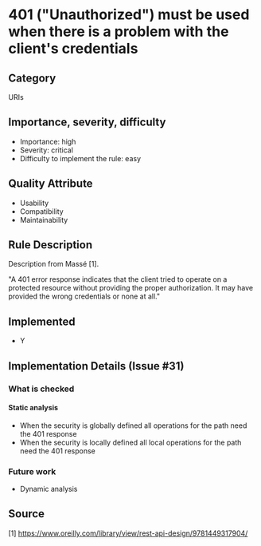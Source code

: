 # 401 ("Unauthorized") must be used when there is a problem with the client's credentials
## Category
URIs

## Importance, severity, difficulty
* Importance: high
* Severity: critical
* Difficulty to implement the rule: easy

## Quality Attribute
* Usability
* Compatibility
* Maintainability

## Rule Description
Description from Massé [1].

"A 401 error response indicates that the client tried to operate on a protected resource without providing the proper authorization. It may have provided the wrong credentials or none at all."

## Implemented
* Y

## Implementation Details (Issue #31)
### What is checked
#### Static analysis
* When the security is globally defined all operations for the path need the 401 response
* When the security is locally defined all local operations for the path need the 401 response

### Future work
* Dynamic analysis

## Source

[1] https://www.oreilly.com/library/view/rest-api-design/9781449317904/

